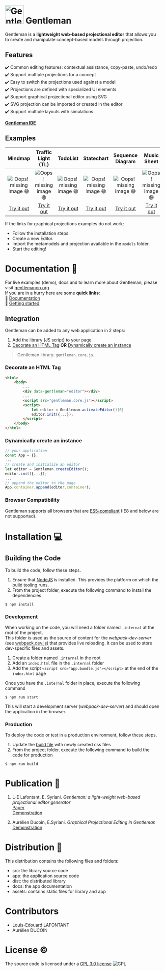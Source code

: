 # <img alt="Gentleman logo" height="60" src="https://gentlemancp.org/assets/images/logo_gentleman_200.png"> Gentleman

<!-- [![Build Status](https://travis-ci.org/geodes-sms/gentleman.svg?branch=master)](https://travis-ci.org/geodes-sms/gentleman) -->

Gentleman is a **lightweight web-based projectional editor** that allows you to create and manipulate concept-based models through projection.

## Features

✔️ Common editing features: contextual assistance, copy-paste, undo/redo  
✔️ Support multiple projections for a concept  
✔️ Easy to switch the projections used against a model  
✔️ Projections are defined with specialized UI elements  
✔️ Support graphical projectional editor using SVG  
✔️ SVG projection can be imported or created in the editor  
✔️ Support multiple layouts with simulations  


[**Gentleman IDE**](https://geodes-sms.github.io/gentleman/app/index.html)

## Examples

| Mindmap               | Traffic Light (TL)             | TodoList           | Statechart     | Sequence Diagram | Music Sheet      |
|:---------------------:|:------------------------------:|:------------------------------:|:---------------------:|:------------------------------:|:------------------------------:|
| ![*Oops!* missing image 😅][mindmap-img]         | ![*Oops!* missing image 😅][tl-img] | ![*Oops!* missing image 😅][todo-img] | ![*Oops!* missing image 😅][sc-img] | ![*Oops!* missing image 😅][ds-img] | ![*Oops!* missing image 😅][music-img] 
| [Try it out][mindmap-app] | [Try it out][tl-app] | [Try it out][todo-app] | [Try it out][sc-app] | [Try it out][ds-app] | [Try it out][music-app] 

[mindmap-app]: https://geodes-sms.github.io/gentleman/demo/mindmap/index.html
[mindmap-img]: https://gentlemancp.org/assets/images/demo_mindmap.gif "Mindmap demo"
[tl-app]: https://geodes-sms.github.io/gentleman/demo/traffic-light/index.html
[tl-img]: https://gentlemancp.org/assets/images/demo_traffic_light.gif "Traffic light demo"
[todo-app]: https://geodes-sms.github.io/gentleman/demo/todo/index.html
[todo-img]: https://gentlemancp.org/assets/images/demo_todo.gif "TodoList demo"
[sc-app]: https://geodes-sms.github.io/gentleman/demo/statechart/index.html
[sc-img]: https://gentlemancp.org/assets/images/demo_sc.gif "Statechart demo"
[ds-app]: https://geodes-sms.github.io/gentleman/demo/sequence/index.html
[ds-img]: https://gentlemancp.org/assets/images/demo_ds.gif "Sequence Diagram demo"
[music-app]: https://geodes-sms.github.io/gentleman/demo/music/index.html
[music-img]: https://gentlemancp.org/assets/images/demo_music.gif "Music demo"
If the links for graphical projections examples do not work:
 - Follow the installation steps.
 - Create a new Editor.
 - Import the metamodels and projection available in the `models` folder.
 - Start the editing!
# Documentation 📖

For live examples (demo), docs and to learn more about Gentleman, please visit [gentlemancp.org](https://gentlemancp.org).  
If you are in a hurry here are some **quick links**:  
🔗 [Documentation](https://gentlemancp.org/docs)  
🔗 [Getting started](https://gentlemancp.org/docs/getting-started)  

## Integration

Gentleman can be added to any web application in 2 steps:

1. Add the library (JS script) to your page
2. [Decorate an HTML Tag](#decorate-an-html-tag) **OR** [Dynamically create an instance](#dynamically-create-an-instance)

> Gentleman library: `gentleman.core.js`.

### Decorate an HTML Tag

```html
<html>
    <body>
        ...
        <div data-gentleman="editor"></div>
        ...
        <script src="gentleman.core.js"></script>
        <script>
            let editor = Gentleman.activateEditor()[0]
            editor.init({...});
        </script>
    </body>
</html>
```

### Dynamically create an instance

```javascript
// your application
const App = {};
...
// create and initialize an editor
let editor = Gentleman.createEditor();
editor.init({...});
...
// append the editor to the page
App.container.append(editor.container);
```

### Browser Compatibility

Gentleman supports all browsers that are [ES5-compliant](https://kangax.github.io/compat-table/es5/) (IE8 and below are not supported).

# Installation 💻

## Building the Code

To build the code, follow these steps.

1. Ensure that [NodeJS](http://nodejs.org/) is installed. This provides the platform on which the build tooling runs.
2. From the project folder, execute the following command to install the dependencies

```
$ npm install
```

### Development

When working on the code, you will need a folder named `.internal` at the root of the project.  
This folder is used as the source of content for the *webpack-dev-server* (see [webpack.dev.js](/webpack.dev.js)) that provides live reloading. It can be used to store dev-specific files and assets.

1. Create a folder named `.internal` in the root
2. Add an `index.html` file in the `.internal` folder
3. Add the script `<script src="app.bundle.js"></script>` at the end of the `index.html` page

Once you have the `.internal` folder in place, execute the following command

```
$ npm run start
```

This will start a development server (*webpack-dev-server*) and should open the application in the browser.

### Production

To deploy the code or test in a production environment, follow these steps.

1. Update the [build file](scripts/build.js) with newly created css files
2. From the project folder, execute the following command to build the code for production

```
$ npm run build
```
  
# Publication 📃

1. L-E Lafontant, E. Syriani. *Gentleman: a light-weight web-based projectional editor generator*  
   [Paper](https://dl.acm.org/doi/pdf/10.1145/3417990.3421998)  
   [Demonstration](https://youtu.be/wJ4hVZjmrv4)

2. Aurélien Ducoin, E.Syriani. *Graphical Projectional Editing in Gentleman*  
   [Demonstration](https://www.youtube.com/watch?v=wd00pRAHxsU&ab_channel=GEODESGentleman)

# Distribution 📂

This distribution contains the following files and folders:

- src: the library source code
- app: the application source code
- dist: the distributed library
- docs: the app documentation
- assets: contains static files for library and app

# Contributors

- Louis-Edouard LAFONTANT
- Aurélien DUCOIN

# License ©️

The source code is licensed under a [GPL 3.0 license](https://opensource.org/licenses/GPL-3.0) ![GPL](https://img.shields.io/badge/license-GPL3.0-blue)
